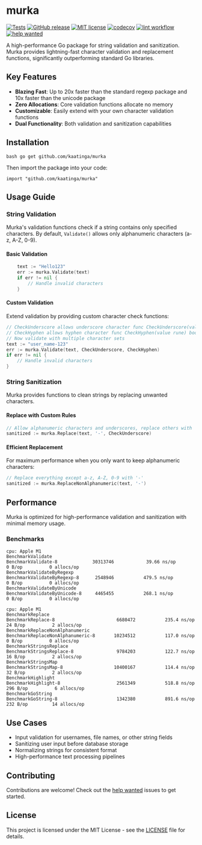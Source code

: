# murka

[![Tests](https://github.com/kaatinga/murka/actions/workflows/test.yml/badge.svg?branch=main)](https://github.com/kaatinga/murka/actions/workflows/test.yml)
[![GitHub release](https://img.shields.io/github/release/kaatinga/murka.svg)](https://github.com/kaatinga/murka/releases)
[![MIT license](https://img.shields.io/badge/License-MIT-blue.svg)](https://github.com/kaatinga/murka/blob/main/LICENSE)
[![codecov](https://codecov.io/gh/kaatinga/murka/branch/main/graph/badge.svg)](https://codecov.io/gh/kaatinga/murka)
[![lint workflow](https://github.com/kaatinga/murka/actions/workflows/golangci-lint.yml/badge.svg)](https://github.com/kaatinga/murka/actions?query=workflow%3Alinter)
[![help wanted](https://img.shields.io/badge/Help%20wanted-True-yellow.svg)](https://github.com/kaatinga/murka/issues?q=is%3Aopen+is%3Aissue+label%3A%22help+wanted%22)

A high-performance Go package for string validation and sanitization. Murka provides lightning-fast character validation and replacement functions, significantly outperforming standard Go libraries.

## Key Features

- **Blazing Fast**: Up to 20x faster than the standard regexp package and 10x faster than the unicode package
- **Zero Allocations**: Core validation functions allocate no memory
- **Customizable**: Easily extend with your own character validation functions
- **Dual Functionality**: Both validation and sanitization capabilities

## Installation

    bash go get github.com/kaatinga/murka

Then import the package into your code:

    import "github.com/kaatinga/murka"

## Usage Guide

### String Validation

Murka's validation functions check if a string contains only specified characters. By default, `Validate()` allows only alphanumeric characters (a-z, A-Z, 0-9).

#### Basic Validation

```go
    text := "Hello123"
	err := murka.Validate(text)
	if err != nil {
		// Handle invalid characters
	}
```

#### Custom Validation

Extend validation by providing custom character check functions:

```go
// CheckUnderscore allows underscore character func CheckUnderscore(value rune) bool { return value == '_' // or 0x5f in hex }
// CheckHyphen allows hyphen character func CheckHyphen(value rune) bool { return value == '-' }
// Now validate with multiple character sets
text := "user_name-123"
err := murka.Validate(text, CheckUnderscore, CheckHyphen)
if err != nil {
	// Handle invalid characters
}
```

### String Sanitization

Murka provides functions to clean strings by replacing unwanted characters.

#### Replace with Custom Rules

```go
// Allow alphanumeric characters and underscores, replace others with '-'
sanitized := murka.Replace(text, '-', CheckUnderscore)
```

#### Efficient Replacement

For maximum performance when you only want to keep alphanumeric characters:

```go
// Replace everything except a-z, A-Z, 0-9 with '-'
sanitized := murka.ReplaceNonAlphanumeric(text, '-')
```

## Performance

Murka is optimized for high-performance validation and sanitization with minimal memory usage.

### Benchmarks

```
cpu: Apple M1
BenchmarkValidate
BenchmarkValidate-8            	30313746	        39.66 ns/op	       0 B/op	       0 allocs/op
BenchmarkValidateByRegexp
BenchmarkValidateByRegexp-8    	 2548946	       479.5 ns/op	       0 B/op	       0 allocs/op
BenchmarkValidateByUnicode
BenchmarkValidateByUnicode-8   	 4465455	       268.1 ns/op	       0 B/op	       0 allocs/op
```

```
cpu: Apple M1
BenchmarkReplace
BenchmarkReplace-8                  	 6680472	       235.4 ns/op	      24 B/op	       2 allocs/op
BenchmarkReplaceNonAlphanumeric
BenchmarkReplaceNonAlphanumeric-8   	10234512	       117.0 ns/op	       0 B/op	       0 allocs/op
BenchmarkStringsReplace
BenchmarkStringsReplace-8           	 9784203	       122.7 ns/op	      16 B/op	       2 allocs/op
BenchmarkStringsMap
BenchmarkStringsMap-8               	10400167	       114.4 ns/op	      32 B/op	       2 allocs/op
BenchmarkHighlight
BenchmarkHighlight-8                	 2561349	       518.8 ns/op	     296 B/op	       6 allocs/op
BenchmarkGoString
BenchmarkGoString-8                 	 1342380	       891.6 ns/op	     232 B/op	      14 allocs/op
```

## Use Cases

- Input validation for usernames, file names, or other string fields
- Sanitizing user input before database storage
- Normalizing strings for consistent format
- High-performance text processing pipelines

## Contributing

Contributions are welcome! Check out the [help wanted](https://github.com/kaatinga/murka/issues?q=is%3Aopen+is%3Aissue+label%3A%22help+wanted%22) issues to get started.

## License

This project is licensed under the MIT License - see the [LICENSE](https://github.com/kaatinga/murka/blob/main/LICENSE) file for details.
